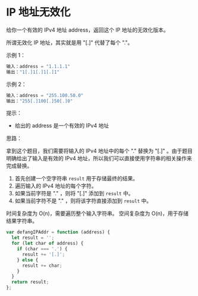 # IP 地址无效化

给你一个有效的 IPv4 地址 address，返回这个 IP 地址的无效化版本。

所谓无效化 IP 地址，其实就是用 "[.]" 代替了每个 "."。

示例 1：

```javascript
输入：address = "1.1.1.1"
输出："1[.]1[.]1[.]1"
```

示例 2：

```javascript
输入：address = "255.100.50.0"
输出："255[.]100[.]50[.]0"
```

提示：

- 给出的 address 是一个有效的 IPv4 地址

思路：

拿到这个题目，我们需要将输入的 IPv4 地址中的每个 "." 替换为 "[.]" 。由于题目明确给出了输入是有效的 IPv4 地址，所以我们可以直接使用字符串的相关操作来完成替换。

1. 首先创建一个空字符串 `result` 用于存储最终的结果。
2. 遍历输入的 IPv4 地址的每个字符。
3. 如果当前字符是 "." ，则将 "[.]" 添加到 `result` 中。
4. 如果当前字符不是 "." ，则将该字符直接添加到 `result` 中。

时间复杂度为 O(n)，需要遍历整个输入字符串。
空间复杂度为 O(n)，用于存储结果字符串。

```javascript
var defangIPAddr = function (address) {
  let result = '';
  for (let char of address) {
    if (char === '.') {
      result += '[.]';
    } else {
      result += char;
    }
  }
  return result;
};
```
